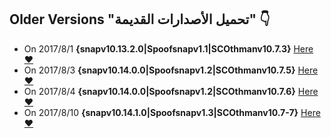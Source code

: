 ## **Older Versions "تحميل الأصدارات القديمة"** 👇
- On 2017/8/1 **{snapv10.13.2.0|Spoofsnapv1.1|SCOthmanv10.7.3}** [Here ❤️](https://mega.nz/#!hEUlhRhT!PmopjrmjgZJ1ffDANWMetZfp5tEJJi6JW11X2jA8B2M)
- On 2017/8/3 **{snapv10.14.0.0|Spoofsnapv1.2|SCOthmanv10.7.5}** [Here ❤️](https://mega.nz/#!hENAQY4I!Z1XucF9ngRN9CY9BIqPs8sXuIq96RcuI-2sZceruhCQ)
- On 2017/8/4 **{snapv10.14.0.0|Spoofsnapv1.2|SCOthmanv10.7.6}** [Here ❤️](https://mega.nz/#!JFcSUBgQ!_U1B1wzGJPRIyXPwUxgZzc13TsxLPVrYo7XiPpfAkog)
- On 2017/8/10 **{snapv10.14.1.0|Spoofsnapv1.3|SCOthmanv10.7-7}** [Here ❤️](https://mega.nz/#!JFcSUBgQ!_U1B1wzGJPRIyXPwUxgZzc13TsxLPVrYo7XiPpfAkog)
